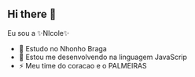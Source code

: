 ## Hi there 👋

 Eu sou a ✨NIcole✨ 
- 🌱 Estudo no Nhonho Braga 
- 👯 Estou me desenvolvendo na linguagem JavaScrip
- ⚡ Meu time do coracao e o PALMEIRAS 
